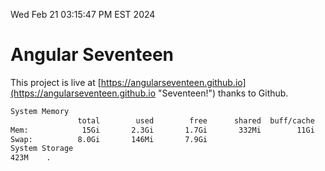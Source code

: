 Wed Feb 21 03:15:47 PM EST 2024

# Angular Seventeen


This project is live at [https://angularseventeen.github.io](https://angularseventeen.github.io "Seventeen!") thanks to Github.

```bash
System Memory
               total        used        free      shared  buff/cache   available
Mem:            15Gi       2.3Gi       1.7Gi       332Mi        11Gi        12Gi
Swap:          8.0Gi       146Mi       7.9Gi
System Storage
423M	.
